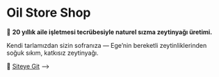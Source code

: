 # Oil Store Shop

🌿 **20 yıllık aile işletmesi tecrübesiyle naturel sızma zeytinyağı üretimi.**

Kendi tarlamızdan sizin sofranıza — Ege’nin bereketli zeytinliklerinden soğuk sıkım, katkısız zeytinyağı.

🛒 [Siteye Git](https://oilstoreshop.github.io/oil-store-shop)
-->
